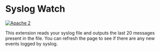 # Syslog Watch

[![Apache 2](http://img.shields.io/badge/license-Apache%202-blue.svg)](http://www.apache.org/licenses/LICENSE-2.0)

This extension reads your syslog file and outputs the last 20 messages present in the file. You can refresh the page to see if there are any new events logged by syslog.
